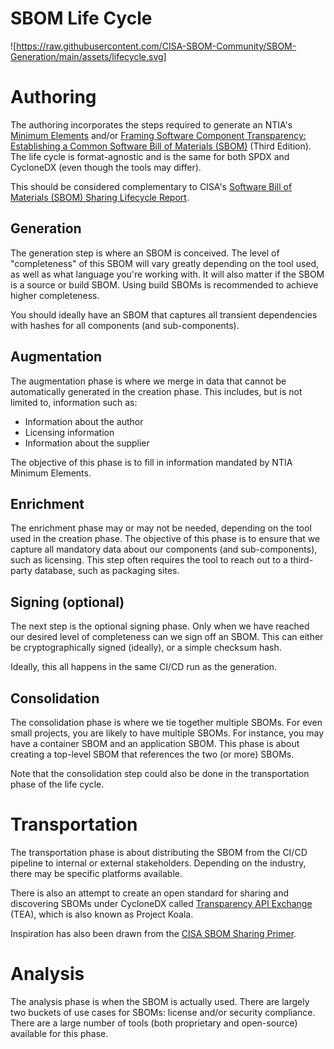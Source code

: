 # SBOM Life Cycle

![https://raw.githubusercontent.com/CISA-SBOM-Community/SBOM-Generation/main/assets/lifecycle.svg]

# Authoring
The authoring incorporates the steps required to generate an NTIA's [Minimum Elements](https://www.ntia.gov/sites/default/files/publications/sbom_minimum_elements_report_0.pdf) and/or [Framing Software Component Transparency: Establishing a Common Software Bill of Materials (SBOM)](https://docs.google.com/document/d/1uddfhPqflTOeYK7ZJjS4gGa8pspwez6mhJUjTrvu4J4/edit) (Third Edition). The life cycle is format-agnostic and is the same for both SPDX and CycloneDX (even though the tools may differ).

This should be considered complementary to CISA's [Software Bill of Materials (SBOM) Sharing Lifecycle Report](https://www.cisa.gov/sites/default/files/2023-04/sbom-sharing-lifecycle-report_508.pdf).

## Generation
The generation step is where an SBOM is conceived. The level of "completeness" of this SBOM will vary greatly depending on the tool used, as well as what language you're working with. It will also matter if the SBOM is a source or build SBOM. Using build SBOMs is recommended to achieve higher completeness.

You should ideally have an SBOM that captures all transient dependencies with hashes for all components (and sub-components).

## Augmentation
The augmentation phase is where we merge in data that cannot be automatically generated in the creation phase. This includes, but is not limited to, information such as:

* Information about the author
* Licensing information
* Information about the supplier

The objective of this phase is to fill in information mandated by NTIA Minimum Elements.

## Enrichment
The enrichment phase may or may not be needed, depending on the tool used in the creation phase. The objective of this phase is to ensure that we capture all mandatory data about our components (and sub-components), such as licensing. This step often requires the tool to reach out to a third-party database, such as packaging sites.

## Signing (optional)
The next step is the optional signing phase. Only when we have reached our desired level of completeness can we sign off an SBOM. This can either be cryptographically signed (ideally), or a simple checksum hash.

Ideally, this all happens in the same CI/CD run as the generation.

## Consolidation
The consolidation phase is where we tie together multiple SBOMs. For even small projects, you are likely to have multiple SBOMs. For instance, you may have a container SBOM and an application SBOM. This phase is about creating a top-level SBOM that references the two (or more) SBOMs.

Note that the consolidation step could also be done in the transportation phase of the life cycle.

# Transportation
The transportation phase is about distributing the SBOM from the CI/CD pipeline to internal or external stakeholders. Depending on the industry, there may be specific platforms available.

There is also an attempt to create an open standard for sharing and discovering SBOMs under CycloneDX called [Transparency API Exchange](https://github.com/CycloneDX/transparency-exchange-api) (TEA), which is also known as Project Koala.

Inspiration has also been drawn from the [CISA SBOM Sharing Primer](https://www.cisa.gov/sites/default/files/2024-05/SBOM%20Sharing%20Primer.pdf).

# Analysis
The analysis phase is when the SBOM is actually used. There are largely two buckets of use cases for SBOMs: license and/or security compliance. There are a large number of tools (both proprietary and open-source) available for this phase.
